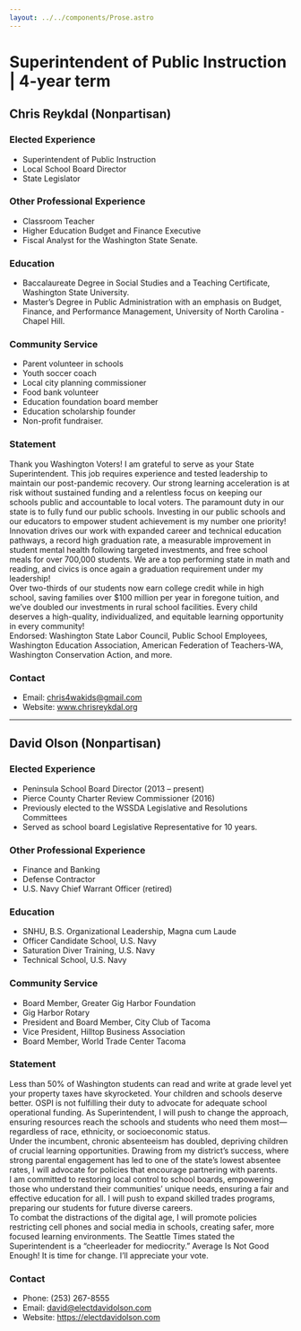 ```yaml
---
layout: ../../components/Prose.astro
---
```


# Superintendent of Public Instruction | 4-year term

## Chris Reykdal (Nonpartisan)

### Elected Experience
- Superintendent of Public Instruction
- Local School Board Director
- State Legislator

### Other Professional Experience
- Classroom Teacher
- Higher Education Budget and Finance Executive
- Fiscal Analyst for the Washington State Senate.

### Education
- Baccalaureate Degree in Social Studies and a Teaching Certificate, Washington State University.
- Master’s Degree in Public Administration with an emphasis on Budget, Finance, and Performance Management, University of North Carolina - Chapel Hill.

### Community Service
- Parent volunteer in schools
- Youth soccer coach
- Local city planning commissioner
- Food bank volunteer
- Education foundation board member
- Education scholarship founder
- Non-profit fundraiser.

### Statement
Thank you Washington Voters! I am grateful to serve as your State Superintendent. This job requires experience and tested leadership to maintain our post-pandemic recovery. Our strong learning acceleration is at risk without sustained funding and a relentless focus on keeping our schools public and accountable to local voters. The paramount duty in our state is to fully fund our public schools. Investing in our public schools and our educators to empower student achievement is my number one priority!  
Innovation drives our work with expanded career and technical education pathways, a record high graduation rate, a measurable improvement in student mental health following targeted investments, and free school meals for over 700,000 students. We are a top performing state in math and reading, and civics is once again a graduation requirement under my leadership!  
Over two-thirds of our students now earn college credit while in high school, saving families over $100 million per year in foregone tuition, and we’ve doubled our investments in rural school facilities. Every child deserves a high-quality, individualized, and equitable learning opportunity in every community!  
Endorsed: Washington State Labor Council, Public School Employees, Washington Education Association, American Federation of Teachers-WA, Washington Conservation Action, and more.

### Contact
- Email: chris4wakids@gmail.com  
- Website: www.chrisreykdal.org

---

## David Olson (Nonpartisan)

### Elected Experience
- Peninsula School Board Director (2013 – present)
- Pierce County Charter Review Commissioner (2016)
- Previously elected to the WSSDA Legislative and Resolutions Committees
- Served as school board Legislative Representative for 10 years.

### Other Professional Experience
- Finance and Banking
- Defense Contractor
- U.S. Navy Chief Warrant Officer (retired)

### Education
- SNHU, B.S. Organizational Leadership, Magna cum Laude
- Officer Candidate School, U.S. Navy
- Saturation Diver Training, U.S. Navy
- Technical School, U.S. Navy

### Community Service
- Board Member, Greater Gig Harbor Foundation
- Gig Harbor Rotary
- President and Board Member, City Club of Tacoma
- Vice President, Hilltop Business Association
- Board Member, World Trade Center Tacoma

### Statement
Less than 50% of Washington students can read and write at grade level yet your property taxes have skyrocketed. Your children and schools deserve better. OSPI is not fulfilling their duty to advocate for adequate school operational funding. As Superintendent, I will push to change the approach, ensuring resources reach the schools and students who need them most—regardless of race, ethnicity, or socioeconomic status.  
Under the incumbent, chronic absenteeism has doubled, depriving children of crucial learning opportunities. Drawing from my district’s success, where strong parental engagement has led to one of the state’s lowest absentee rates, I will advocate for policies that encourage partnering with parents.  
I am committed to restoring local control to school boards, empowering those who understand their communities’ unique needs, ensuring a fair and effective education for all. I will push to expand skilled trades programs, preparing our students for future diverse careers.  
To combat the distractions of the digital age, I will promote policies restricting cell phones and social media in schools, creating safer, more focused learning environments. The Seattle Times stated the Superintendent is a “cheerleader for mediocrity.” Average Is Not Good Enough! It is time for change. I’ll appreciate your vote.

### Contact
- Phone: (253) 267-8555  
- Email: david@electdavidolson.com  
- Website: https://electdavidolson.com

